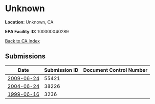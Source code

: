 # Unknown

**Location:** Unknown, CA

**EPA Facility ID:** 100000040289

[Back to CA Index](../../index.md)

## Submissions

| Date | Submission ID | Document Control Number |
|------|--------------|-------------------------|
| [2009-06-24](submissions/55421.md) | 55421 |  |
| [2004-06-24](submissions/38226.md) | 38226 |  |
| [1999-06-16](submissions/3236.md) | 3236 |  |
